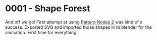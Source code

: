 # 0001 - Shape Forest

And off we go! First attempt at using [Pattern Nodes 2 ](https://lostminds.com/patternodes2/) was kind of a success.  Exported SVG and imported those shapes in to blender for the animation. First time for everything.

